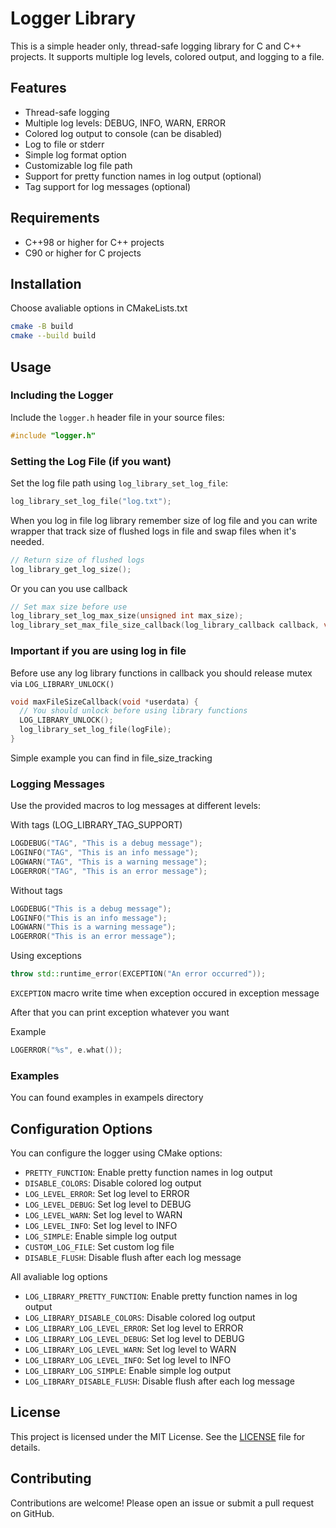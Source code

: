 # Logger Library

This is a simple header only, thread-safe logging library for C and C++ projects. It supports multiple log levels, colored output, and logging to a file.

## Features

- Thread-safe logging
- Multiple log levels: DEBUG, INFO, WARN, ERROR
- Colored log output to console (can be disabled)
- Log to file or stderr
- Simple log format option
- Customizable log file path
- Support for pretty function names in log output (optional)
- Tag support for log messages (optional)

## Requirements

- C++98 or higher for C++ projects
- C90 or higher for C projects

## Installation

Choose avaliable options in CMakeLists.txt

```sh
cmake -B build
cmake --build build
```

## Usage

### Including the Logger

Include the `logger.h` header file in your source files:
```cpp
#include "logger.h"
```

### Setting the Log File (if you want)

Set the log file path using `log_library_set_log_file`:
```cpp
log_library_set_log_file("log.txt");
```

When you log in file log library remember size of log file and you can write wrapper that track
size of flushed logs in file and swap files when it's needed. 


```cpp
// Return size of flushed logs
log_library_get_log_size();
```

Or you can you use callback

```cpp
// Set max size before use
log_library_set_log_max_size(unsigned int max_size);
log_library_set_max_file_size_callback(log_library_callback callback, void *userdata);
```

### Important if you are using log in file

Before use any log library functions in callback you should
release mutex via `LOG_LIBRARY_UNLOCK()`

```cpp
void maxFileSizeCallback(void *userdata) {
  // You should unlock before using library functions
  LOG_LIBRARY_UNLOCK();
  log_library_set_log_file(logFile);
}
```

Simple example you can find in file_size_tracking

### Logging Messages

Use the provided macros to log messages at different levels:

With tags (LOG_LIBRARY_TAG_SUPPORT)

```cpp
LOGDEBUG("TAG", "This is a debug message");
LOGINFO("TAG", "This is an info message");
LOGWARN("TAG", "This is a warning message");
LOGERROR("TAG", "This is an error message");
```

Without tags

```cpp
LOGDEBUG("This is a debug message");
LOGINFO("This is an info message");
LOGWARN("This is a warning message");
LOGERROR("This is an error message");
```

Using exceptions

```cpp
throw std::runtime_error(EXCEPTION("An error occurred"));
```

`EXCEPTION` macro write time when exception occured in exception message

After that you can print exception whatever you want

Example

```cpp
LOGERROR("%s", e.what());
```

### Examples

You can found examples in exampels directory

## Configuration Options

You can configure the logger using CMake options:

- `PRETTY_FUNCTION`: Enable pretty function names in log output
- `DISABLE_COLORS`: Disable colored log output
- `LOG_LEVEL_ERROR`: Set log level to ERROR
- `LOG_LEVEL_DEBUG`: Set log level to DEBUG
- `LOG_LEVEL_WARN`: Set log level to WARN
- `LOG_LEVEL_INFO`: Set log level to INFO
- `LOG_SIMPLE`: Enable simple log output
- `CUSTOM_LOG_FILE`: Set custom log file
- `DISABLE_FLUSH`: Disable flush after each log message

All avaliable log options

- `LOG_LIBRARY_PRETTY_FUNCTION`: Enable pretty function names in log output
- `LOG_LIBRARY_DISABLE_COLORS`: Disable colored log output
- `LOG_LIBRARY_LOG_LEVEL_ERROR`: Set log level to ERROR
- `LOG_LIBRARY_LOG_LEVEL_DEBUG`: Set log level to DEBUG
- `LOG_LIBRARY_LOG_LEVEL_WARN`: Set log level to WARN
- `LOG_LIBRARY_LOG_LEVEL_INFO`: Set log level to INFO
- `LOG_LIBRARY_LOG_SIMPLE`: Enable simple log output
- `LOG_LIBRARY_DISABLE_FLUSH`: Disable flush after each log message

## License

This project is licensed under the MIT License. See the [LICENSE](LICENSE) file for details.

## Contributing

Contributions are welcome! Please open an issue or submit a pull request on GitHub.
